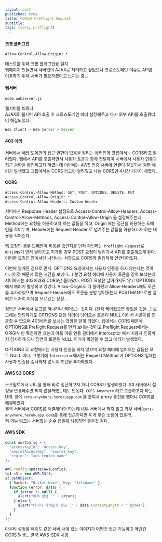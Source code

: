 ```yaml
---
layout: post
published: true
title: CORS와 Preflight Request
subtitle: 
tags: [cors, preflight]
---
```

#### 크롬 플러그인
```
Allow-Control-Allow-Origin: *
```
테스트를 위해 크롬 플러그인을 설치  
웹페이지 만들면서 서버없이 AJAX로 처리하고 싶었으나 크로스도메인 이슈로 API를 이용하기 위해 서버가 필요하겠다고 느끼는 중...  
  
#### 웹서버
```
node webserver.js
```
웹서버를 띄웠다  
AJAX로 웹서버 API 호출 후 크로스도메인 헤더 설정해주고 다시 외부 API를 호출했더니 해결되었다.  
```js
Web Client > Web Server > Server
```
  
#### 403 에러
서버에서 해당 도메인의 접근 권한이 없음을 알리는 에러인데 크롬에서는 CORS라고 알려줬다.
웹에서 API를 호출하면서 사용자 토큰과 함께 전달하여 서버에서 사용자 인증과 접근 권한을 확인하고자 하였는데
이번에는 AWS 인증 서버에 연결이 잘못되서 권한 에러가 발생했고 크롬에서는 CORS 라고만 알려줬고 나는 CORS만 4시간 가까이 헤맸다.  
  
#### CORS
```js
Access-Control-Allow-Method: GET, POST, OPTIONS, DELETE, PUT
Access-Control-Allow-Origin: *
Access-Control-Allow-Headers: Custom-header
```
서버에서 Response Header 설정으로 Access-Control-Allow-Headers, Access-Control-Allow-Methods, Access-Control-Allow-Origin 을 설정해주는데
Method에는 요청을 허용하고자 하는 값들을 적고, Origin 에는 접근을 허용하는 도메인을 적어두며, Header에는 Request Header 로 넘겨주는 값들을 허용하고자 하는 내용을 적어준다.
  
웹 요청인 경우 도메인이 허용된 것인지를 먼저 확인하는 `Preflight Request`로 `OPTIONS`가 먼저 날라가고 허가된 경우 POST 요청이 날라가서 API를 호출해오게 된다.
이러한 요청은 웹에서만 나타나는 사항으로 CORS와 밀접하게 연관되어있다.
  
이번에 알게된 점으로 먼저, OPTIONS 요청에서는 사용자 인증을 하지 않는다는 것이다.
(이것 때문에 많은 시간을 보냈다...)
분명 요청 헤더에 사용자 토큰을 같이 보냈는데 서버에서는 403에러와 CORS만 돌아왔다.
POST 요청은 날아가지도 않고 OPTIONS에서 에러가 발생하고 있었다.
Allow-Origin도 다 풀어줬고 Allow-Headers에도 토큰을 추가하였으며 Request-Header에도 토큰을 분명 넣어뒀는데
POSTMAN으로만 잘 되고 도저히 이유를 모르겠는 상황...
  
정답은 서버에서 로그를 하나하나 찍어보는 것이다.
(진작 찍어봤으면 좋았을 것을...)
로그에는 당당하게도 OPTIONS 요청 헤더에 넘어오는 토큰이 NULL 이라서 사용자를 인증할 수 없으며 403에러를 보내는 것임을 알게 되었다. 
웹에서는 CORS 때문에 OPTIONS로 Preflight Request를 먼저 보내는 것이고 Preflight Request에서는 ORIGIN 만 확인하면 되는데 이를 
이를 인증 필터에서 Interceptor 해서 사용자 인증까지 검사하게 되니 당연히 토큰은 NULL 이기에 확인할 수 없고 에러가 발생했다. 
   
OPTIONS 로 요청에서는 사용자 인증을 하지 않으며 요청 헤더에 넘어오는 값들은 모두 NULL 이다.
그렇기에 `Interceptor`에서는 Request Method 가 OPTIONS 일때는 사용자 인증을 검사하지 않도록 조건을 추가하였다.  
 

#### AWS S3 CORS
스크립트에서 URL을 통해 바로 접근하고자 하니 CORS가 발생하였다.
S3 서버에서 설정을 변경해주면 되지 않을까했는데도 안된다.
`CORS Anywhere` 라고 호출하고자 하는 URL 앞에 `cors-anywhere.herokuapp.com` 을 붙여서 proxy 통신을 했더니 CORS를 해결하였다.  
결국 서버에서 CORS를 해결해야만 하는데 내부 서버에서 하지 않고 외부 서버(`cors-anywhere.herokuapp.com`)를 통해 접근한다면 이게 무슨 소용이 있을까...  
저 외부 링크는 서버없는 순수 웹일때 사용하면 좋을것 같다.

#### AWS SDK
```js
const awsConfig = {
  "accessKeyId": "access key",
  "secretAccessKey": "secret key",
  "region": "aws region name"
};

AWS.config.update(awsConfig);
let s3 = new AWS.S3();
s3.getObject(
  { Bucket: "Bucket Name", Key: "filename" },
  function (error, data) {
    if (error != null) {
      alert("에러 발생 :" + error);
    } else {
      alert("데이터 가져오기 성공 :" + data.ContentLength + " bytes");
    }
  }
);
```
아무리 설정을 해줘도 같은 서버 내에 있는 이미지가 어떤건 접근 가능하고 어떤건 CORS 발생...
결국 AWS-SDK 사용
